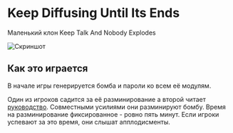 # Keep Diffusing Until Its Ends
Маленький клон Keep Talk And Nobody Explodes

![Скриншот](https://sun9-34.userapi.com/impg/tYO-GKuAkFWqTOfKxd_e5N9Y5kCCNuc8mzlTQw/ftt660uElxM.jpg?size=807x340&quality=96&sign=96bfd053cead375a5a26182c53f680f9&c_uniq_tag=VQgZynASPUd0CU5cHPbRaUnnsl0wJ1z5gjwpATlkqWQ&type=album)

## Как это играется
В начале игры генерируется бомба и пароли ко всем её модулям.

Один из игроков садится за её разминирование а второй читает [руководство](https://vk.com/rival_coding?w=wall-180887326_841).
Совместными усилиями они разминируют бомбу. Время на разминирование фиксированное - ровно пять минут. Если игроки успевают за это время, они слышат апплодисменты.
